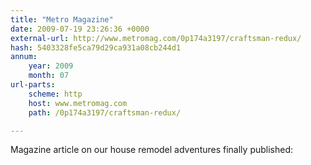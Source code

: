 ```yaml
---
title: "Metro Magazine"
date: 2009-07-19 23:26:36 +0000
external-url: http://www.metromag.com/0p174a3197/craftsman-redux/
hash: 5403328fe5ca79d29ca931a08cb244d1
annum:
    year: 2009
    month: 07
url-parts:
    scheme: http
    host: www.metromag.com
    path: /0p174a3197/craftsman-redux/

---
```


Magazine article on our house remodel adventures finally published: 
